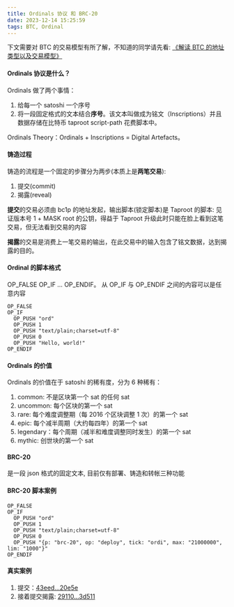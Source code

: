 ```yaml
---
title: Ordinals 协议 和 BRC-20
date: 2023-12-14 15:25:59
tags: BTC, Ordinal
---
```


下文需要对 BTC 的交易模型有所了解，不知道的同学请先看: [《解读 BTC 的地址类型以及交易模型》](https://madaolabs.github.io/2023/12/14/blockchain/btc/address/)

#### Ordinals 协议是什么？

Ordinals 做了两个事情：

1. 给每一个 satoshi 一个序号
2. 将一段固定格式的文本结合**序号**。该文本叫做成为铭文（Inscriptions）并且数据存储在比特币 taproot script-path 花费脚本中。

Ordinals Theory：Ordinals + Inscriptions = Digital Artefacts。

#### 铸造过程

铸造的流程是一个固定的步骤分为两步(本质上是**两笔交易**):

1. 提交(commit)
2. 揭露(reveal)

**提交**的交易必须由 bc1p 的地址发起，输出脚本(锁定脚本)是 Taproot 的脚本: 见证版本号 1 + MASK root 的公钥，得益于 Taproot 升级此时只能在脸上看到这笔交易，但无法看到交易的内容

**揭露**的交易是消费上一笔交易的输出，在此交易中的输入包含了铭文数据，达到揭露的目的。

#### Ordinal 的脚本格式

OP_FALSE OP_IF … OP_ENDIF。 从 OP_IF 与 OP_ENDIF 之间的内容可以是任意内容

```shell
OP_FALSE
OP_IF
  OP_PUSH "ord"
  OP_PUSH 1
  OP_PUSH "text/plain;charset=utf-8"
  OP_PUSH 0
  OP_PUSH "Hello, world!"
OP_ENDIF
```

#### Ordinals 的价值

Ordinals 的价值在于 satoshi 的稀有度，分为 6 种稀有：

1. common: 不是区块第一个 sat 的任何 sat
2. uncommon: 每个区块的第一个 sat
3. rare: 每个难度调整期（每 2016 个区块调整 1 次）的第一个 sat
4. epic: 每个减半周期（大约每四年）的第一个 sat
5. legendary：每个周期（减半和难度调整同时发生）的第一个 sat
6. mythic: 创世块的第一个 sat

#### BRC-20

是一段 json 格式的固定文本, 目前仅有部署、铸造和转帐三种功能

#### BRC-20 脚本案例

```shell
OP_FALSE
OP_IF
  OP_PUSH "ord"
  OP_PUSH 1
  OP_PUSH "text/plain;charset=utf-8"
  OP_PUSH 0
  OP_PUSH "{p: "brc-20", op: "deploy", tick: "ordi", max: "21000000", lim: "1000"}"
OP_ENDIF
```

#### 真实案例

1. 提交：[43eed...20e5e](https://www.blockchain.com/explorer/transactions/btc/43eed3dac6f11b4b8f1d5d85b15dbbbe76ed8240f3053d9c44123289ac720e5e)
2. 接着提交揭露: [29110...3d511](https://www.blockchain.com/explorer/transactions/btc/2911040743b16b71c4c00dc2561b91dac87650e0957d8acd016da0ffd8d3d511)
